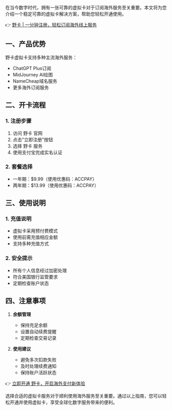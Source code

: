 在当今数字时代，拥有一张可靠的虚拟卡对于订阅海外服务至关重要。本文将为您介绍一个稳定可靠的虚拟卡解决方案，帮助您轻松开通使用。

👉 [野卡 | 一分钟注册，轻松订阅海外线上服务](https://bit.ly/bewildcard)

## 一、产品优势

野卡虚拟卡支持多种主流海外服务：
- ChatGPT Plus订阅
- MidJourney AI绘图
- NameCheap域名服务
- 更多海外订阅服务

## 二、开卡流程

### 1. 注册步骤
1. 访问 野卡 官网
2. 点击"立即注册"按钮
3. 选择 野卡 服务
4. 使用支付宝完成实名认证

### 2. 套餐选择
- 一年期：$9.99（使用优惠码：ACCPAY）
- 两年期：$13.99（使用优惠码：ACCPAY）

## 三、使用说明

### 1. 充值说明
- 虚拟卡采用预付费模式
- 使用前需充值相应金额
- 支持多种充值方式

### 2. 安全提示
- 所有个人信息经过加密处理
- 符合美国银行监管要求
- 定期检查账户状态

## 四、注意事项

1. **余额管理**
   - 保持充足余额
   - 设置自动续费提醒
   - 定期检查交易记录

2. **使用建议**
   - 避免多次扣款失败
   - 及时处理续费通知
   - 保持账户活跃状态

👉 [立即开通 野卡，开启海外支付新体验](https://bit.ly/bewildcard)

选择合适的虚拟卡服务对于顺利使用海外服务至关重要。通过以上指南，您可以轻松开通并使用虚拟卡，享受全球化数字服务带来的便利。